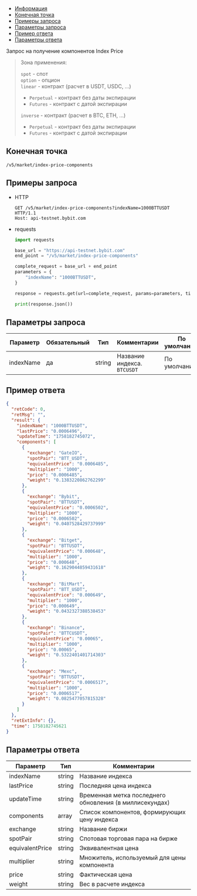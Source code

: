 - [Информация](#информация)
- [Конечная точка](#конечная-точка)
- [Примеры запроса](#примеры-запроса)
- [Параметры запроса](#параметры-запроса)
- [Пример ответа](#пример-ответа)
- [Параметры ответа](#параметры-ответа)

<a id="информация"></a>

Запрос на получение компонентов Index Price

>Зона применения:  
>
>`spot` - спот  
>`option` - опцион  
>`linear` - контракт (расчет в USDT, USDC, ...)
>
> - `Perpetual` - контракт без даты экспирации
> - `Futures` - контракт с датой экспирации
>
>`inverse` - контракт (расчет в BTC, ETH, ...)
>
> - `Perpetual` - контракт без даты экспирации
> - `Futures` - контракт с датой экспирации

<a id="конечная-точка"></a>

## Конечная точка

`/v5/market/index-price-components`

<a id="примеры-запроса"></a>

## Примеры запроса

- HTTP

  ```http
  GET /v5/market/index-price-components?indexName=1000BTTUSDT HTTP/1.1
  Host: api-testnet.bybit.com
  ```

- requests

  ```python
  import requests

  base_url = "https://api-testnet.bybit.com"
  end_point = "/v5/market/index-price-components"

  complete_request = base_url + end_point
  parameters = {
      "indexName": "1000BTTUSDT",
  }
  
  response = requests.get(url=complete_request, params=parameters, timeout=10)

  print(response.json())
  ```

<a id="параметры-запроса"></a>

## Параметры запроса

|Параметр  	                  |Обязательный	 |Тип  	  |Комментарии       |По умолчанию|
|-----------------------------|--------------|--------|------------------|------------|
|indexName                    |да  |string   |Название индекса. `BTCUSDT`       |По умолчанию|

<a id="пример-ответа"></a>

## Пример ответа

```json
{
  "retCode": 0,
  "retMsg": "",
  "result": {
    "indexName": "1000BTTUSDT",
    "lastPrice": "0.0006496",
    "updateTime": "1758182745072",
    "components": [
      {
        "exchange": "GateIO",
        "spotPair": "BTT_USDT",
        "equivalentPrice": "0.0006485",
        "multiplier": "1000",
        "price": "0.0006485",
        "weight": "0.1383220862762299"
      },
      {
        "exchange": "Bybit",
        "spotPair": "BTTUSDT",
        "equivalentPrice": "0.0006502",
        "multiplier": "1000",
        "price": "0.0006502",
        "weight": "0.0407528429737999"
      },
      {
        "exchange": "Bitget",
        "spotPair": "BTTUSDT",
        "equivalentPrice": "0.000648",
        "multiplier": "1000",
        "price": "0.000648",
        "weight": "0.1629044859431618"
      },
      {
        "exchange": "BitMart",
        "spotPair": "BTT_USDT",
        "equivalentPrice": "0.000649",
        "multiplier": "1000",
        "price": "0.000649",
        "weight": "0.0432327388538453"
      },
      {
        "exchange": "Binance",
        "spotPair": "BTTCUSDT",
        "equivalentPrice": "0.00065",
        "multiplier": "1000",
        "price": "0.00065",
        "weight": "0.5322401401714303"
      },
      {
        "exchange": "Mexc",
        "spotPair": "BTTUSDT",
        "equivalentPrice": "0.0006517",
        "multiplier": "1000",
        "price": "0.0006517",
        "weight": "0.0825477057815328"
      }
    ]
  },
  "retExtInfo": {},
  "time": 1758182745621
}

```

<a id="параметры-ответа"></a>

## Параметры ответа

|Параметр  |Тип       |Комментарии                                                          |
|----------|----------|-------------------------------------------------------------------|
|indexName   |string      |Название индекса                                             |
|lastPrice   |string      |Последняя цена индекса                                             |
|updateTime   |string      |Временная метка последнего обновления (в миллисекундах)             |
|components   |array      |Список компонентов, формирующих цену индекса                       |
|exchange   |string      |Название биржи                                                   |
|spotPair   |string      |Спотовая торговая пара на бирже                                    |
|equivalentPrice   |string      |Эквивалентная цена                                             |
|multiplier   |string      |Множитель, используемый для цены компонента                         |
|price   |string      |Фактическая цена                                                    |
|weight   |string      |Вес в расчете индекса                                             |

